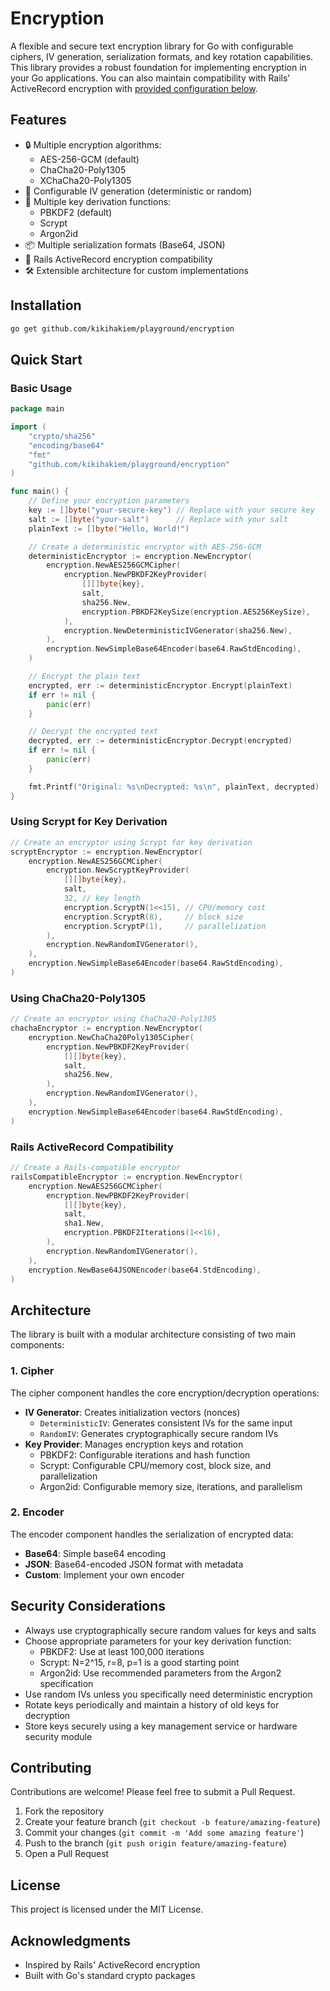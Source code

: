 # Encryption

A flexible and secure text encryption library for Go with configurable ciphers, IV generation, serialization formats, and key rotation capabilities. This library provides a robust foundation for implementing encryption in your Go applications. You can also maintain compatibility with Rails' ActiveRecord encryption with [provided configuration below](#rails-activerecord-compatibility).

## Features

- 🔒 Multiple encryption algorithms:
  - AES-256-GCM (default)
  - ChaCha20-Poly1305
  - XChaCha20-Poly1305
- 🔄 Configurable IV generation (deterministic or random)
- 🔑 Multiple key derivation functions:
  - PBKDF2 (default)
  - Scrypt
  - Argon2id
- 📦 Multiple serialization formats (Base64, JSON)
- 🚂 Rails ActiveRecord encryption compatibility
- 🛠️ Extensible architecture for custom implementations

## Installation

```bash
go get github.com/kikihakiem/playground/encryption
```

## Quick Start

### Basic Usage

```go
package main

import (
    "crypto/sha256"
    "encoding/base64"
    "fmt"
    "github.com/kikihakiem/playground/encryption"
)

func main() {
    // Define your encryption parameters
    key := []byte("your-secure-key") // Replace with your secure key
    salt := []byte("your-salt")      // Replace with your salt
    plainText := []byte("Hello, World!")

    // Create a deterministic encryptor with AES-256-GCM
    deterministicEncryptor := encryption.NewEncryptor(
        encryption.NewAES256GCMCipher(
            encryption.NewPBKDF2KeyProvider(
                [][]byte{key},
                salt,
                sha256.New,
                encryption.PBKDF2KeySize(encryption.AES256KeySize),
            ),
            encryption.NewDeterministicIVGenerator(sha256.New),
        ),
        encryption.NewSimpleBase64Encoder(base64.RawStdEncoding),
    )

    // Encrypt the plain text
    encrypted, err := deterministicEncryptor.Encrypt(plainText)
    if err != nil {
        panic(err)
    }

    // Decrypt the encrypted text
    decrypted, err := deterministicEncryptor.Decrypt(encrypted)
    if err != nil {
        panic(err)
    }

    fmt.Printf("Original: %s\nDecrypted: %s\n", plainText, decrypted)
}
```

### Using Scrypt for Key Derivation

```go
// Create an encryptor using Scrypt for key derivation
scryptEncryptor := encryption.NewEncryptor(
    encryption.NewAES256GCMCipher(
        encryption.NewScryptKeyProvider(
            [][]byte{key},
            salt,
            32, // key length
            encryption.ScryptN(1<<15), // CPU/memory cost
            encryption.ScryptR(8),     // block size
            encryption.ScryptP(1),     // parallelization
        ),
        encryption.NewRandomIVGenerator(),
    ),
    encryption.NewSimpleBase64Encoder(base64.RawStdEncoding),
)
```

### Using ChaCha20-Poly1305

```go
// Create an encryptor using ChaCha20-Poly1305
chachaEncryptor := encryption.NewEncryptor(
    encryption.NewChaCha20Poly1305Cipher(
        encryption.NewPBKDF2KeyProvider(
            [][]byte{key},
            salt,
            sha256.New,
        ),
        encryption.NewRandomIVGenerator(),
    ),
    encryption.NewSimpleBase64Encoder(base64.RawStdEncoding),
)
```

### Rails ActiveRecord Compatibility

```go
// Create a Rails-compatible encryptor
railsCompatibleEncryptor := encryption.NewEncryptor(
    encryption.NewAES256GCMCipher(
        encryption.NewPBKDF2KeyProvider(
            [][]byte{key},
            salt,
            sha1.New,
            encryption.PBKDF2Iterations(1<<16),
        ),
        encryption.NewRandomIVGenerator(),
    ),
    encryption.NewBase64JSONEncoder(base64.StdEncoding),
)
```

## Architecture

The library is built with a modular architecture consisting of two main components:

### 1. Cipher

The cipher component handles the core encryption/decryption operations:

- **IV Generator**: Creates initialization vectors (nonces)
  - `DeterministicIV`: Generates consistent IVs for the same input
  - `RandomIV`: Generates cryptographically secure random IVs
- **Key Provider**: Manages encryption keys and rotation
  - PBKDF2: Configurable iterations and hash function
  - Scrypt: Configurable CPU/memory cost, block size, and parallelization
  - Argon2id: Configurable memory size, iterations, and parallelism

### 2. Encoder

The encoder component handles the serialization of encrypted data:

- **Base64**: Simple base64 encoding
- **JSON**: Base64-encoded JSON format with metadata
- **Custom**: Implement your own encoder

## Security Considerations

- Always use cryptographically secure random values for keys and salts
- Choose appropriate parameters for your key derivation function:
  - PBKDF2: Use at least 100,000 iterations
  - Scrypt: N=2^15, r=8, p=1 is a good starting point
  - Argon2id: Use recommended parameters from the Argon2 specification
- Use random IVs unless you specifically need deterministic encryption
- Rotate keys periodically and maintain a history of old keys for decryption
- Store keys securely using a key management service or hardware security module

## Contributing

Contributions are welcome! Please feel free to submit a Pull Request.

1. Fork the repository
2. Create your feature branch (`git checkout -b feature/amazing-feature`)
3. Commit your changes (`git commit -m 'Add some amazing feature'`)
4. Push to the branch (`git push origin feature/amazing-feature`)
5. Open a Pull Request

## License

This project is licensed under the MIT License.

## Acknowledgments

- Inspired by Rails' ActiveRecord encryption
- Built with Go's standard crypto packages
